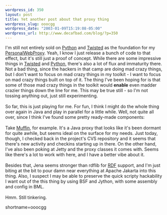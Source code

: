 ```yaml
--- 
wordpress_id: 350
layout: post
title: Yet another post about that proxy thing
wordpress_slug: ooocgg
wordpress_date: "2003-01-09T15:19:08-05:00"
wordpress_url: http://www.decafbad.com/blog/?p=350
---
```

I'm still not entirely sold on <a href="http://www.decafbad.com/twiki/bin/view/Main/Python">Python</a> and <a href="http://www.decafbad.com/twiki/bin/view/Main/Twisted">Twisted</a> as the foundation for my <a href="http://www.decafbad.com/twiki/bin/view/Main/PersonalWebProxy">PersonalWebProxy</a>.  Yeah, I know I just release a bunch of code to that effect, but it's still just a proof of concept.  While there are some impressive things in <a href="http://www.decafbad.com/twiki/bin/view/Main/Twisted">Twisted</a> and <a href="http://www.decafbad.com/twiki/bin/view/Main/Python">Python</a>, there's also a lot of flux and immaturity there.  Not a bad thing, since the hackers in that camp are doing mad crazy things, but I don't want to focus on mad crazy things in my toolkit - I want to focus on mad crazy things built on top of it.  The thing I've been hoping for is that some of those mad crazy things in the toolkit would <strong>enable</strong> even madder crazier things down the line for me.  This may be true still - so I'm not tossing anything out, just still experimenting.
<br /><br />
So far, this is just playing for me.  For fun, I think I might do the whole thing over again in Java and play in parallel for a little while.  Well, not quite all over, since I think I've found some pretty ready-made components:
<br /><br />
Take <a href="http://muffin.doit.org/" target="_top">Muffin</a>, for example.  It's a Java proxy that looks like it's been dormant for quite awhile, but seems ideal on the surface for my needs.  Just today, though, I checked back in the project's CVS repository and it seems that there's new activity and checkins starting up in there.  On the other hand, I've also been poking at Jetty and the proxy classes it comes with.  Seems like there's a lot to work with here, and I have a better vibe about it.
<br /><br />
Besides that, Jena seems stronger than rdflib for <a href="http://www.decafbad.com/twiki/bin/view/Main/RDF">RDF</a> support, and I'm just biting at the bit to pour damn near everything at Apache Jakarta into this thing.  Also, I suspect I may be able to preserve the quick scripty hackability I want out of the this thing by using BSF and Jython, with some assembly and config in BML.
<br /><br />
Hmm.  Still tinkering.
<!--more-->
shortname=ooocgg
